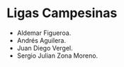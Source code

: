 # Ligas Campesinas

- Aldemar Figueroa.
- Andrés Aguilera.
- Juan Diego Vergel.
- Sergio Julian Zona Moreno.
